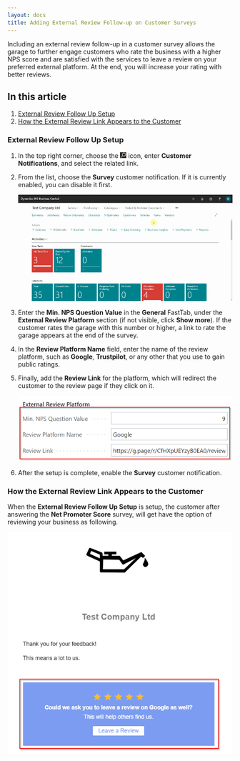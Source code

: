 ```yaml
---
layout: docs
title: Adding External Review Follow-up on Customer Surveys
---
```


Including an external review follow-up in a customer survey allows the garage to further engage customers who rate the business with a higher NPS score and are satisfied with the services to leave a review on your preferred external platform. At the end, you will increase your rating with better reviews.

## In this article
1. [External Review Follow Up Setup](#External-review-follow-up-setup)
2. [How the External Review Link Appears to the Customer](#tyre-scanner-checklist-template)


### External Review Follow Up Setup
1. In the top right corner, choose the ![](media/search_icon.png) icon, enter **Customer Notifications**, and select the related link.
2. From the list, choose the **Survey** customer notification. If it is currently enabled, you can disable it first.

   ![](media/garagehive-external-review-follow-up1.gif)

3. Enter the **Min. NPS Question Value** in the **General** FastTab, under the **External Review Platform** section (if not visible, click **Show more**). If the customer rates the garage with this number or higher, a link to rate the garage appears at the end of the survey.
4. In the **Review Platform Name** field, enter the name of the review platform, such as **Google**, **Trustpilot**, or any other that you use to gain public ratings.
5. Finally, add the **Review Link** for the platform, which will redirect the customer to the review page if they click on it.

   ![](media/garagehive-external-review-follow-up2.png)

6. After the setup is complete, enable the **Survey** customer notification.

### How the External Review Link Appears to the Customer
When the **External Review Follow Up Setup** is setup, the customer after answering the **Net Promoter Score** survey, will get have the option of reviewing your business as following.

   ![](media/garagehive-external-review-follow-up3.png)

